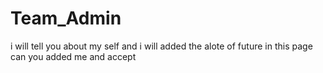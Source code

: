 # Team_Admin
i will tell you about my self and i will added the alote of future in this page 
can you added me and accept
